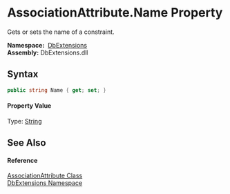 AssociationAttribute.Name Property
==================================
Gets or sets the name of a constraint.

  **Namespace:**  [DbExtensions][1]  
  **Assembly:** DbExtensions.dll

Syntax
------

```csharp
public string Name { get; set; }
```

#### Property Value
Type: [String][2]

See Also
--------

#### Reference
[AssociationAttribute Class][3]  
[DbExtensions Namespace][1]  

[1]: ../README.md
[2]: http://msdn.microsoft.com/en-us/library/s1wwdcbf
[3]: README.md